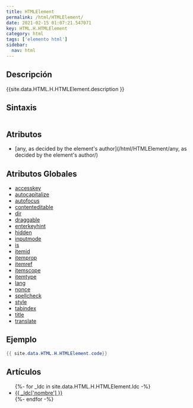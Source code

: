 ```yaml
---
title: HTMLElement
permalink: /html/HTMLElement/
date: 2021-02-15 01:07:21.547071
key: HTML.H.HTMLElement
category: html
tags: ['elemento html']
sidebar: 
  nav: html
---
```


## Descripción
{{site.data.HTML.H.HTMLElement.description }}

## Sintaxis
~~~html
~~~

## Atributos
* [any, as decided by the element's author](/html/HTMLElement/any, as decided by the element's author/)

## Atributos Globales
* [accesskey](/html/accesskey/)
* [autocapitalize](/html/autocapitalize/)
* [autofocus](/html/autofocus/)
* [contenteditable](/html/contenteditable/)
* [dir](/html/dir/)
* [draggable](/html/draggable/)
* [enterkeyhint](/html/enterkeyhint/)
* [hidden](/html/hidden/)
* [inputmode](/html/inputmode/)
* [is](/html/is/)
* [itemid](/html/itemid/)
* [itemprop](/html/itemprop/)
* [itemref](/html/itemref/)
* [itemscope](/html/itemscope/)
* [itemtype](/html/itemtype/)
* [lang](/html/lang/)
* [nonce](/html/nonce/)
* [spellcheck](/html/spellcheck/)
* [style](/html/style/)
* [tabindex](/html/tabindex/)
* [title](/html/title/)
* [translate](/html/translate/)

## Ejemplo
~~~java
{{ site.data.HTML.H.HTMLElement.code}}
~~~

## Artículos
<ul>
{%- for _ldc in site.data.HTML.H.HTMLElement.ldc -%}
   <li>
       <a href="{{_ldc['url'] }}">{{ _ldc['nombre'] }}</a>
   </li>
{%- endfor -%}
</ul>
